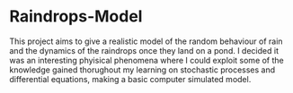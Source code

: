 # Raindrops-Model
This project aims to give a realistic model of the random behaviour of rain and the dynamics of the raindrops once they land on a pond. I decided it was an interesting phyisical phenomena where I could exploit some of the knowledge gained thorughout my learning on stochastic processes and differential equations, making a basic computer simulated model.
